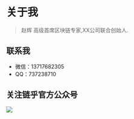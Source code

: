 # 关于我

> 赵辉 高级首席区块链专家,XX公司联合创始人.

## 联系我

- 微信：13717682305
- QQ：737238710



## 关注链乎官方公众号

![](http://om1c35wrq.bkt.clouddn.com/lianhu.jpg)
